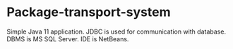 # Package-transport-system
Simple Java 11 application. JDBC is used for communication with database. DBMS is MS SQL Server. IDE is NetBeans.
